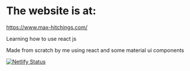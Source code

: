# The website is at:

https://www.max-hitchings.com/

Learning how to use react js

Made from scratch by me using react and some material ui components

[![Netlify Status](https://api.netlify.com/api/v1/badges/08d4f1c5-8d1c-48e7-a560-9cc69ac8d335/deploy-status)](https://www.max-hitchings.com/)
